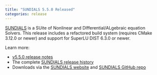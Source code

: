 ```yaml
---
title: "SUNDIALS 5.5.0 Released"
categories: release
---
```


[SUNDIALS](https://github.com/LLNL/sundials) is a SUite of Nonlinear and DIfferential/ALgebraic equation Solvers. This release includes a refactored build system (requires CMake 3.12.0 or newer) and support for SuperLU DIST 6.3.0 or newer.

Learn more:
- [v5.5.0 release notes](https://github.com/LLNL/sundials/releases/tag/v5.5.0)
- The complete [SUNDIALS release history](https://computing.llnl.gov/projects/sundials/release-history)
- Downloads via the [SUNDIALS website](https://computing.llnl.gov/projects/sundials) and [SUNDIALS GitHub repo](https://github.com/LLNL/sundials)

